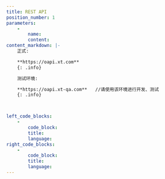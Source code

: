 ```yaml
---
title: REST API
position_number: 1
parameters:
    -
        name:
        content:
content_markdown: |-
    正式:

    **https://oapi.xt.com**
    {: .info}

    测试环境:

    **https://oapi.xt-qa.com**   //请使用该环境进行开发、测试
    {: .info}



left_code_blocks:
    -
        code_block:
        title:
        language:
right_code_blocks:
    -
        code_block:
        title:
        language:
---
```

